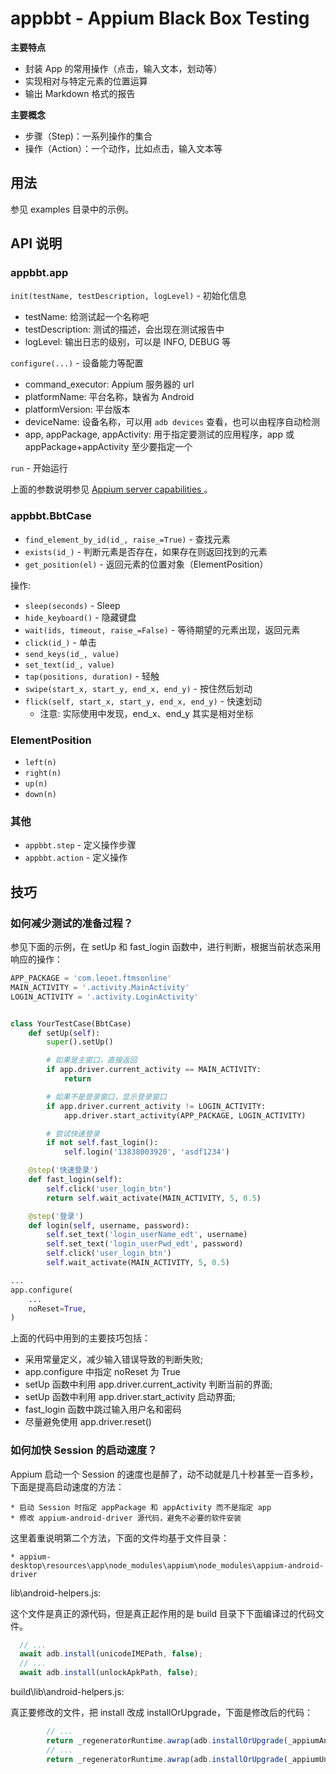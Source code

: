 # appbbt - Appium Black Box Testing

**主要特点**

* 封装 App 的常用操作（点击，输入文本，划动等）
* 实现相对与特定元素的位置运算
* 输出 Markdown 格式的报告

**主要概念**

* 步骤（Step)：一系列操作的集合
* 操作（Action）：一个动作，比如点击，输入文本等

## 用法

参见 examples 目录中的示例。

## API 说明

### appbbt.app

`init(testName, testDescription, logLevel)` - 初始化信息

* testName: 给测试起一个名称吧
* testDescription: 测试的描述，会出现在测试报告中
* logLevel: 输出日志的级别，可以是 INFO, DEBUG 等

`configure(...)` - 设备能力等配置

* command_executor: Appium 服务器的 url
* platformName: 平台名称，缺省为 Android
* platformVersion: 平台版本
* deviceName: 设备名称，可以用 `adb devices` 查看，也可以由程序自动检测
* app, appPackage, appActivity: 用于指定要测试的应用程序，app 或 appPackage+appActivity 至少要指定一个

`run` - 开始运行

上面的参数说明参见 [Appium server capabilities
](http://appium.io/slate/en/master/?python#appium-server-capabilities)。

### appbbt.BbtCase

* `find_element_by_id(id_, raise_=True)` - 查找元素
* `exists(id_)` - 判断元素是否存在，如果存在则返回找到的元素
* `get_position(el)` - 返回元素的位置对象（ElementPosition）

操作:

* `sleep(seconds)` - Sleep
* `hide_keyboard()` - 隐藏键盘
* `wait(ids, timeout, raise_=False)` - 等待期望的元素出现，返回元素
* `click(id_)` - 单击
* `send_keys(id_, value)`
* `set_text(id_, value)`
* `tap(positions, duration)` - 轻触
* `swipe(start_x, start_y, end_x, end_y)` - 按住然后划动
* `flick(self, start_x, start_y, end_x, end_y)` - 快速划动
  * 注意: 实际使用中发现，end_x、end_y 其实是相对坐标

### ElementPosition

* `left(n)`
* `right(n)`
* `up(n)`
* `down(n)`

### 其他

* `appbbt.step` - 定义操作步骤
* `appbbt.action` - 定义操作

## 技巧

### 如何减少测试的准备过程？

参见下面的示例，在 setUp 和 fast_login 函数中，进行判断，根据当前状态采用响应的操作：

```python
APP_PACKAGE = 'com.leoet.ftmsonline'
MAIN_ACTIVITY = '.activity.MainActivity'
LOGIN_ACTIVITY = '.activity.LoginActivity'


class YourTestCase(BbtCase)
    def setUp(self):
        super().setUp()

        # 如果是主窗口，直接返回
        if app.driver.current_activity == MAIN_ACTIVITY:
            return

        # 如果不是登录窗口，显示登录窗口
        if app.driver.current_activity != LOGIN_ACTIVITY:
            app.driver.start_activity(APP_PACKAGE, LOGIN_ACTIVITY)

        # 尝试快速登录
        if not self.fast_login():
            self.login('13838003920', 'asdf1234')

    @step('快速登录')
    def fast_login(self):
        self.click('user_login_btn')
        return self.wait_activate(MAIN_ACTIVITY, 5, 0.5)

    @step('登录')
    def login(self, username, password):
        self.set_text('login_userName_edt', username)
        self.set_text('login_userPwd_edt', password)
        self.click('user_login_btn')
        self.wait_activate(MAIN_ACTIVITY, 5, 0.5)

...
app.configure(
    ...
    noReset=True,
)
```

上面的代码中用到的主要技巧包括：

* 采用常量定义，减少输入错误导致的判断失败;
* app.configure 中指定 noReset 为 True
* setUp 函数中利用 app.driver.current_activity 判断当前的界面;
* setUp 函数中利用 app.driver.start_activity 启动界面;
* fast_login 函数中跳过输入用户名和密码
* 尽量避免使用 app.driver.reset()

### 如何加快 Session 的启动速度？

Appium 启动一个 Session 的速度也是醉了，动不动就是几十秒甚至一百多秒，下面是提高启动速度的方法：


	* 启动 Session 时指定 appPackage 和 appActivity 而不是指定 app
	* 修改 appium-android-driver 源代码，避免不必要的软件安装


这里着重说明第二个方法，下面的文件均基于文件目录：


	* appium-desktop\resources\app\node_modules\appium\node_modules\appium-android-driver


lib\android-helpers.js:

这个文件是真正的源代码，但是真正起作用的是 build 目录下下面编译过的代码文件。

```javascript
  // ...
  await adb.install(unicodeIMEPath, false);
  // ...
  await adb.install(unlockApkPath, false);
```

build\lib\android-helpers.js:

真正要修改的文件，把 install 改成 installOrUpgrade，下面是修改后的代码：

```javascript
        // ...
        return _regeneratorRuntime.awrap(adb.installOrUpgrade(_appiumAndroidIme.path, false));
        // ...
        return _regeneratorRuntime.awrap(adb.installOrUpgrade(_appiumUnlock.path, false));
```
